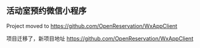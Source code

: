 ## 活动室预约微信小程序

Project moved to <https://github.com/OpenReservation/WxAppClient>

项目迁移了，新项目地址 <https://github.com/OpenReservation/WxAppClient>